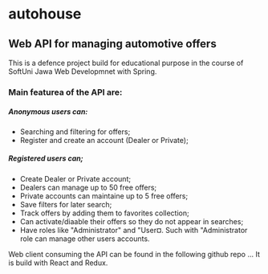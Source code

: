 # autohouse

## Web API for managing automotive offers

  This is a defence project build for educational purpose in the course of SoftUni Jawa Web Developmnet with Spring.

### Main featurea of the API are:

##### Anonymous users can:

  - Searching and filtering for offers;
  - Register and create an account (Dealer or Private);
  
##### Registered users can;

  - Create Dealer or Private account;
  - Dealers can manage up to 50 free offers;
  - Private accounts can maintaine up to 5 free offers;
  - Save filters for later search;
  - Track offers by adding them to favorites collection;
  - Can activate/diaable their offers so they do not appear in searches;
  - Have roles like "Administrator" and "User¤. Such with "Administrator role can manage other users accounts.


  Web client consuming the API can be found in the following github repo ... It is build with React and Redux.


